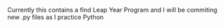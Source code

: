 Currently this contains a find Leap Year Program and I will be commiting new .py files as I practice Python
